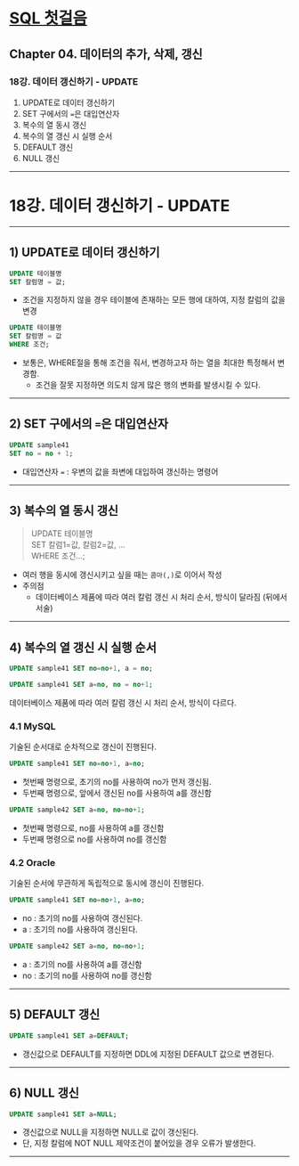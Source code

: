 # <a href = "../README.md" target="_blank">SQL 첫걸음</a>

## Chapter 04. 데이터의 추가, 삭제, 갱신

### 18강. 데이터 갱신하기 - UPDATE
1) UPDATE로 데이터 갱신하기
2) SET 구에서의 `=`은 대입연산자
3) 복수의 열 동시 갱신
4) 복수의 열 갱신 시 실행 순서
5) DEFAULT 갱신
6) NULL 갱신

---

# 18강. 데이터 갱신하기 - UPDATE

---

## 1) UPDATE로 데이터 갱신하기
```sql
UPDATE 테이블명  
SET 칼럼명 = 값;
```
- 조건을 지정하지 않을 경우 테이블에 존재하는 모든 행에 대하여, 지정 칼럼의 값을 변경

```sql
UPDATE 테이블명 
SET 칼럼명 = 값
WHERE 조건;
```
- 보통은, WHERE절을 통해 조건을 줘서, 변경하고자 하는 열을 최대한 특정해서 변경함.
    - 조건을 잘못 지정하면 의도치 않게 많은 행의 변화를 발생시킬 수 있다.

---

## 2) SET 구에서의 `=`은 대입연산자
```sql
UPDATE sample41
SET no = no + 1;
```
- 대입연산자 `=` : 우변의 값을 좌변에 대입하여 갱신하는 명령어

---

## 3) 복수의 열 동시 갱신

> UPDATE 테이블명  
> SET 칼럼1=값, 칼럼2=값, ...  
> WHERE 조건...;
- 여러 행을 동시에 갱신시키고 싶을 때는 `콤마(,)`로 이어서 작성
- 주의점
    - 데이터베이스 제품에 따라 여러 칼럼 갱신 시 처리 순서, 방식이 달라짐 (뒤에서 서술)

---

## 4) 복수의 열 갱신 시 실행 순서
```sql
UPDATE sample41 SET no=no+1, a = no;
```
```sql
UPDATE sample41 SET a=no, no = no+1;
```
데이터베이스 제품에 따라 여러 칼럼 갱신 시 처리 순서, 방식이 다르다.

### 4.1 MySQL
기술된 순서대로 순차적으로 갱신이 진행된다.
```sql
UPDATE sample41 SET no=no+1, a=no;
```
- 첫번째 명령으로, 초기의 no를 사용하여 no가 먼저 갱신됨.
- 두번째 명령으로, 앞에서 갱신된 no를 사용하여 a를 갱신함
```sql
UPDATE sample42 SET a=no, no=no+1;
```
- 첫번째 명령으로, no를 사용하여 a를 갱신함
- 두번째 명령으로 no를 사용하여 no를 갱신함

### 4.2 Oracle
기술된 순서에 무관하게 독립적으로 동시에 갱신이 진행된다.
```sql
UPDATE sample41 SET no=no+1, a=no;
```
- no : 초기의 no를 사용하여 갱신된다.
- a : 초기의 no를 사용하여 갱신된다.
```sql
UPDATE sample42 SET a=no, no=no+1;
```
- a : 초기의 no를 사용하여 a를 갱신함
- no : 초기의 no를 사용하여 no를 갱신함

---

## 5) DEFAULT 갱신
```sql
UPDATE sample41 SET a=DEFAULT;
```
- 갱신값으로 DEFAULT를 지정하면 DDL에 지정된 DEFAULT 값으로 변경된다.

---

## 6) NULL 갱신
```sql
UPDATE sample41 SET a=NULL;
```
- 갱신값으로 NULL을 지정하면 NULL로 값이 갱신된다.
- 단, 지정 칼럼에 NOT NULL 제약조건이 붙어있을 경우 오류가 발생한다.

---
